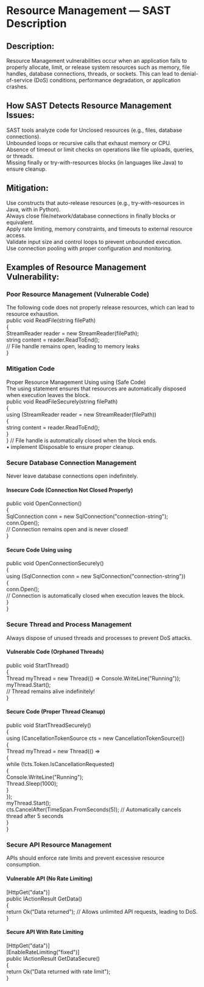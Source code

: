 # Resource Management — SAST Description
## Description:
Resource Management vulnerabilities occur when an application fails to properly allocate, limit, or release system resources such as memory, file handles, database connections, threads, or sockets. This can lead to denial-of-service (DoS) conditions, performance degradation, or application crashes.

## How SAST Detects Resource Management Issues:
SAST tools analyze code for
Unclosed resources (e.g., files, database connections).\
Unbounded loops or recursive calls that exhaust memory or CPU.\
Absence of timeout or limit checks on operations like file uploads, queries, or threads.\
Missing finally or try-with-resources blocks (in languages like Java) to ensure cleanup.

## Mitigation:
Use constructs that auto-release resources (e.g., try-with-resources in Java, with in Python).\
Always close file/network/database connections in finally blocks or equivalent.\
Apply rate limiting, memory constraints, and timeouts to external resource access.\
Validate input size and control loops to prevent unbounded execution.\
Use connection pooling with proper configuration and monitoring.

## Examples of Resource Management Vulnerability:

### Poor Resource Management (Vulnerable Code)
The following code does not properly release resources, which can lead to resource 
exhaustion.\
public void ReadFile(string filePath)\
{\
 StreamReader reader = new StreamReader(filePath);\
 string content = reader.ReadToEnd();\
 // File handle remains open, leading to memory leaks\
}
### Mitigation Code
Proper Resource Management Using using (Safe Code)\
The using statement ensures that resources are automatically disposed when execution leaves 
the block.\
public void ReadFileSecurely(string filePath)\
{\
 using (StreamReader reader = new StreamReader(filePath))\
 {\
 string content = reader.ReadToEnd();\
 }\
} // File handle is automatically closed when the block ends.\
• implement IDisposable to ensure proper cleanup.

### Secure Database Connection Management
 Never leave database connections open indefinitely.
#### Insecure Code (Connection Not Closed Properly)
public void OpenConnection()\
{\
 SqlConnection conn = new SqlConnection("connection-string");\
 conn.Open();\
 // Connection remains open and is never closed!\
}
#### Secure Code Using using
public void OpenConnectionSecurely()\
{\
 using (SqlConnection conn = new SqlConnection("connection-string"))\
 {\
 conn.Open();\
 // Connection is automatically closed when execution leaves the block.\
 }\
}


### Secure Thread and Process Management
 Always dispose of unused threads and processes to prevent DoS attacks.
#### Vulnerable Code (Orphaned Threads)
public void StartThread()\
{\
 Thread myThread = new Thread(() => Console.WriteLine("Running"));\
 myThread.Start();\
 // Thread remains alive indefinitely!\
}
#### Secure Code (Proper Thread Cleanup)
public void StartThreadSecurely()\
{\
 using (CancellationTokenSource cts = new CancellationTokenSource())\
 {\
 Thread myThread = new Thread(() =>\
 {\
 while (!cts.Token.IsCancellationRequested)\
 {\
 Console.WriteLine("Running");\
 Thread.Sleep(1000);\
 }\
 });\
 myThread.Start();\
 cts.CancelAfter(TimeSpan.FromSeconds(5)); // Automatically cancels thread after 5 seconds\
 }\
}

### Secure API Resource Management
APIs should enforce rate limits and prevent excessive resource consumption.
#### Vulnerable API (No Rate Limiting)
[HttpGet("data")]\
public IActionResult GetData()\
{\
 return Ok("Data returned"); // Allows unlimited API requests, leading to DoS.\
}
#### Secure API With Rate Limiting
[HttpGet("data")]\
[EnableRateLimiting("fixed")]\
public IActionResult GetDataSecure()\
{\
 return Ok("Data returned with rate limit");\
}